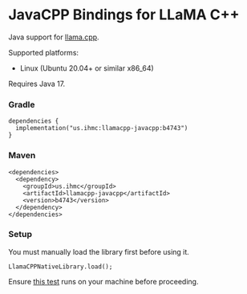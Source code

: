 # JavaCPP Bindings for LLaMA C++

Java support for [llama.cpp](https://github.com/ggml-org/llama.cpp).

Supported platforms:
- Linux (Ubuntu 20.04+ or similar x86_64)

Requires Java 17.
### Gradle
```
dependencies {
  implementation("us.ihmc:llamacpp-javacpp:b4743")
}
```
### Maven
```
<dependencies>
  <dependency>
    <groupId>us.ihmc</groupId>
    <artifactId>llamacpp-javacpp</artifactId>
    <version>b4743</version>
  </dependency>
</dependencies>
```
### Setup
You must manually load the library first before using it.
```
LlamaCPPNativeLibrary.load();
```
Ensure [this test](https://github.com/ihmcrobotics/llama.cpp-javacpp/blob/main/src/test/java/us/ihmc/llamacpp/test/TestNativeLibraryLoads.java) runs on your machine before proceeding.
